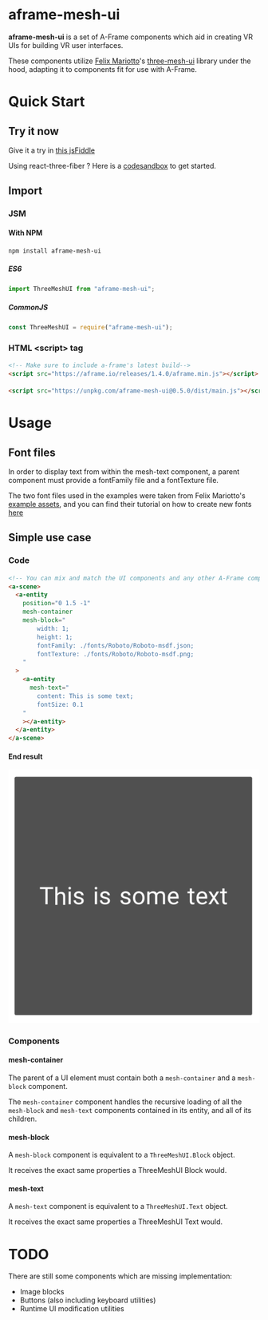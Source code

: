 # aframe-mesh-ui

**aframe-mesh-ui** is a set of A-Frame components which aid in creating VR UIs for building VR user interfaces.

These components utilize [Felix Mariotto](https://github.com/felixmariotto/)'s [three-mesh-ui](https://github.com/felixmariotto/three-mesh-ui) library under the hood, adapting it to components fit for use with A-Frame.

# Quick Start

## Try it now

Give it a try in [this jsFiddle](https://jsfiddle.net/felixmariotto/y81rf5t2/44/)

Using react-three-fiber ? Here is a [codesandbox](https://codesandbox.io/s/react-three-mesh-ui-forked-v7n0b?file=/src/index.js) to get started.

## Import

### JSM

#### With NPM

`npm install aframe-mesh-ui`

##### ES6

```javascript
import ThreeMeshUI from "aframe-mesh-ui";
```

##### CommonJS

```javascript
const ThreeMeshUI = require("aframe-mesh-ui");
```

### HTML &lt;script&gt; tag

```html
<!-- Make sure to include a-frame's latest build-->
<script src="https://aframe.io/releases/1.4.0/aframe.min.js"></script>

<script src="https://unpkg.com/aframe-mesh-ui@0.5.0/dist/main.js"></script>
```

# Usage

## Font files

In order to display text from within the mesh-text component, a parent component must provide a fontFamily file and a fontTexture file.

The two font files used in the examples were taken from Felix Mariotto's [example assets](https://github.com/felixmariotto/three-mesh-ui/tree/master/examples/assets), and you can find their tutorial on how to create new fonts [here](https://github.com/felixmariotto/three-mesh-ui/wiki/Creating-your-own-fonts)

## Simple use case

### Code

```html
<!-- You can mix and match the UI components and any other A-Frame component! -->
<a-scene>
  <a-entity
    position="0 1.5 -1"
    mesh-container
    mesh-block="
        width: 1;
        height: 1;
        fontFamily: ./fonts/Roboto/Roboto-msdf.json;
        fontTexture: ./fonts/Roboto/Roboto-msdf.png;
    "
  >
    <a-entity
      mesh-text="
        content: This is some text;
        fontSize: 0.1
    "
    ></a-entity>
  </a-entity>
</a-scene>
```

#### End result

![Basic example](./examples/basic.png)

### Components

#### mesh-container

The parent of a UI element must contain both a `mesh-container` and a `mesh-block` component.

The `mesh-container` component handles the recursive loading of all the `mesh-block` and `mesh-text` components contained in its entity, and all of its children.

#### mesh-block

A `mesh-block` component is equivalent to a `ThreeMeshUI.Block` object.

It receives the exact same properties a ThreeMeshUI Block would.

#### mesh-text

A `mesh-text` component is equivalent to a `ThreeMeshUI.Text` object.

It receives the exact same properties a ThreeMeshUI Text would.

# TODO

There are still some components which are missing implementation:

- Image blocks
- Buttons (also including keyboard utilities)
- Runtime UI modification utilities
